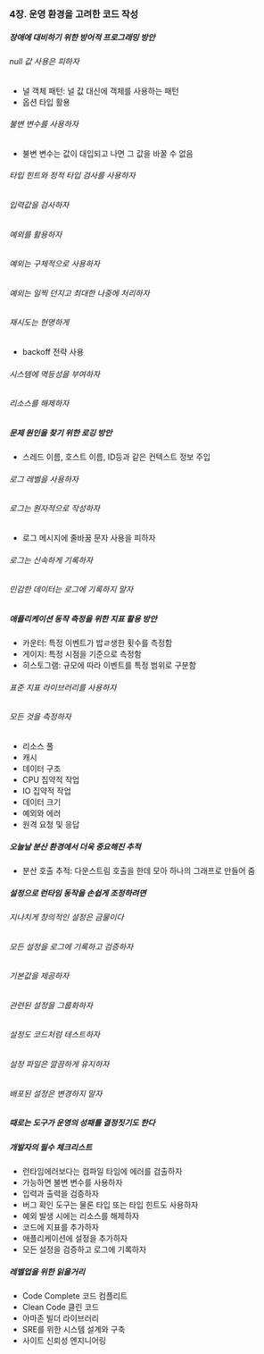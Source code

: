 
### 4장. 운영 환경을 고려한 코드 작성

##### 장애에 대비하기 위한 방어적 프로그래밍 방안
###### null 값 사용은 피하자
- 널 객체 패턴: 널 값 대신에 객체를 사용하는 패턴
- 옵션 타입 활용
###### 불변 변수를 사용하자
- 불변 변수는 값이 대입되고 나면 그 값을 바꿀 수 없음
###### 타입 힌트와 정적 타입 검사를 사용하자
###### 입력값을 검사하자
###### 예외를 활용하자
###### 예외는 구체적으로 사용하자
###### 예외는 일찍 던지고 최대한 나중에 처리하자
###### 재시도는 현명하게
- backoff 전략 사용
###### 시스템에 멱등성을 부여하자
###### 리소스를 해제하자

##### 문제 원인을 찾기 위한 로깅 방안
- 스레드 이름, 호스트 이름, ID등과 같은 컨텍스트 정보 주입
###### 로그 레벨을 사용하자
###### 로그는 원자적으로 작성하자
- 로그 메시지에 줄바꿈 문자 사용을 피하자
###### 로그는 신속하게 기록하자
###### 민감한 데이터는 로그에 기록하지 말자

##### 애플리케이션 동작 측정을 위한 지표 활용 방안
- 카운터: 특정 이벤트가 밥ㄹ생한 횟수를 측정함
- 게이지: 특정 시점을 기준으로 측정함
- 히스토그램: 규모에 따라 이벤트를 특정 범위로 구분함
###### 표준 지표 라이브러리를 사용하자
###### 모든 것을 측정하자
- 리소스 풀
- 캐시
- 데이터 구조
- CPU 집약적 작업
- IO 집약적 작업
- 데이터 크기
- 예외와 에러
- 원격 요청 및 응답

##### 오늘날 분산 환경에서 더욱 중요해진 추적
- 분산 호출 추적: 다운스트림 호출을 한데 모아 하나의 그래프로 만들어 줌

##### 설정으로 런타임 동작을 손쉽게 조정하려면
###### 지나치게 창의적인 설정은 금물이다
###### 모든 설정을 로그에 기록하고 검증하자
###### 기본값을 제공하자
###### 관련된 설정을 그룹화하자
###### 설정도 코드처럼 테스트하자
###### 설정 파일은 깔끔하게 유지하자
###### 배포된 설정은 변경하지 말자

##### 때로는 도구가 운영의 성패를 결정짓기도 한다

##### 개발자의 필수 체크리스트
- 런타임에러보다는 컴파일 타임에 에러를 검출하자
- 가능하면 불변 변수를 사용하자
- 입력과 출력을 검증하자
- 버그 확인 도구는 물론 타입 또는 타입 힌트도 사용하자
- 예외 발생 시에는 리소스를 해제하자
- 코드에 지표를 추가하자
- 애플리케이션에 설정을 추가하자
- 모든 설정을 검증하고 로그에 기록하자


##### 레벨업을 위한 읽을거리
- Code Complete 코드 컴플리트
- Clean Code 클린 코드
- 아마존 빌더 라이브러리
- SRE를 위한 시스템 설계와 구축
- 사이트 신뢰성 엔지니어링